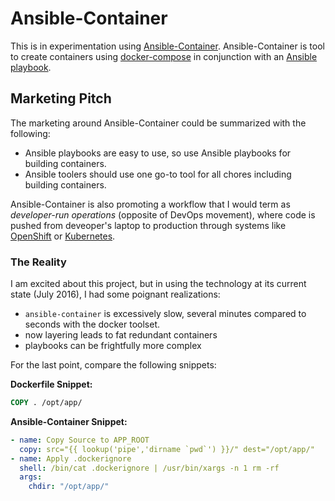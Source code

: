 # **Ansible-Container**

This is in experimentation using [Ansible-Container](https://github.com/ansible/ansible-container).  Ansible-Container is tool to create containers using [docker-compose](https://docs.docker.com/compose/) in conjunction with an [Ansible playbook](http://docs.ansible.com/ansible/playbooks.html).  


## **Marketing Pitch**

The marketing around Ansible-Container could be summarized with the following:

* Ansible playbooks are easy to use, so use Ansible playbooks for building containers.
* Ansible toolers should use one go-to tool for all chores including building containers.

Ansible-Container is also promoting a workflow that I would term as *developer-run operations* (opposite of DevOps movement), where code is pushed from deveoper's laptop to production through systems like [OpenShift](https://www.openshift.com/) or [Kubernetes](http://kubernetes.io/).

### **The Reality**

I am excited about this project, but in using the technology at its current state (July 2016), I had some poignant realizations:

* `ansible-container` is excessively slow, several minutes compared to seconds with the docker toolset.
* now layering leads to fat redundant containers
* playbooks can be frightfully more complex

For the last point, compare the following snippets:

**Dockerfile Snippet:**

```Dockerfile
COPY . /opt/app/
```

**Ansible-Container Snippet:**

```yaml
- name: Copy Source to APP_ROOT
  copy: src="{{ lookup('pipe','dirname `pwd`') }}/" dest="/opt/app/"
- name: Apply .dockerignore
  shell: /bin/cat .dockerignore | /usr/bin/xargs -n 1 rm -rf
  args:
    chdir: "/opt/app/"
```
